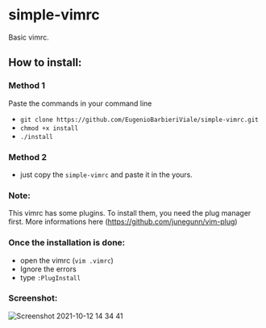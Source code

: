 # simple-vimrc

Basic vimrc.

## How to install:
### Method 1
Paste the commands in your command line
- `git clone https://github.com/EugenioBarbieriViale/simple-vimrc.git`
- `chmod +x install`
- `./install`

### Method 2
- just copy the `simple-vimrc` and paste it in the yours.

### Note:
This vimrc has some plugins. To install them, you need the plug manager first. More informations here (https://github.com/junegunn/vim-plug)

### Once the installation is done:
- open the vimrc (`vim .vimrc`)
- Ignore the errors
- type `:PlugInstall`

### Screenshot:
![Screenshot 2021-10-12 14 34 41](https://user-images.githubusercontent.com/82298389/136956937-1b1b0575-437f-4ad2-b9b2-9d4563424606.png)
